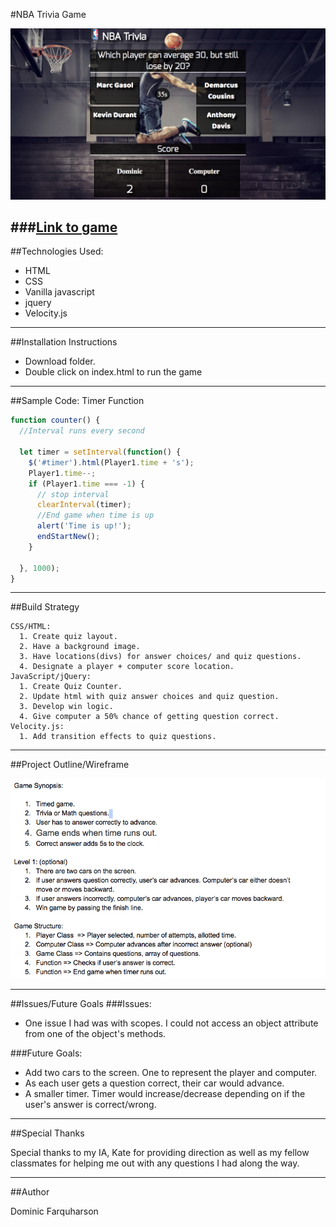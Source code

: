 #NBA Trivia Game

![NBA Trivia Game](assets/screenshot.png)

###[Link to game](https://dominic-farquharson.github.io/NBA%20Trivia/)
---
##Technologies Used:
- HTML
- CSS
- Vanilla javascript
- jquery
- Velocity.js
---
##Installation Instructions

- Download folder.
- Double click on index.html to run the game

---
##Sample Code: Timer Function
```javascript
function counter() {
  //Interval runs every second

  let timer = setInterval(function() {
    $('#timer').html(Player1.time + 's');
    Player1.time--;
    if (Player1.time === -1) {
      // stop interval
      clearInterval(timer);
      //End game when time is up
      alert('Time is up!');
      endStartNew();
    }

  }, 1000);
}
```
---
##Build Strategy
```
CSS/HTML:
  1. Create quiz layout.
  2. Have a background image.
  3. Have locations(divs) for answer choices/ and quiz questions.
  4. Designate a player + computer score location.
JavaScript/jQuery:
  1. Create Quiz Counter.
  2. Update html with quiz answer choices and quiz question.
  3. Develop win logic.
  4. Give computer a 50% chance of getting question correct.
Velocity.js:
  1. Add transition effects to quiz questions.
```  
---
##Project Outline/Wireframe

![Wireframe](assets/wireframe.png)


---
##Issues/Future Goals
###Issues:
- One issue I had was with scopes. I could not access an object attribute from one of the object's methods.

###Future Goals:
- Add two cars to the screen. One to represent the player and computer.
- As each user gets a question correct, their car would advance.
- A smaller timer. Timer would increase/decrease depending on if the user's answer is correct/wrong.


---
##Special Thanks

Special thanks to my IA, Kate for providing direction as well as my fellow classmates for helping me out with any questions I had along the way.

---
##Author

Dominic Farquharson
